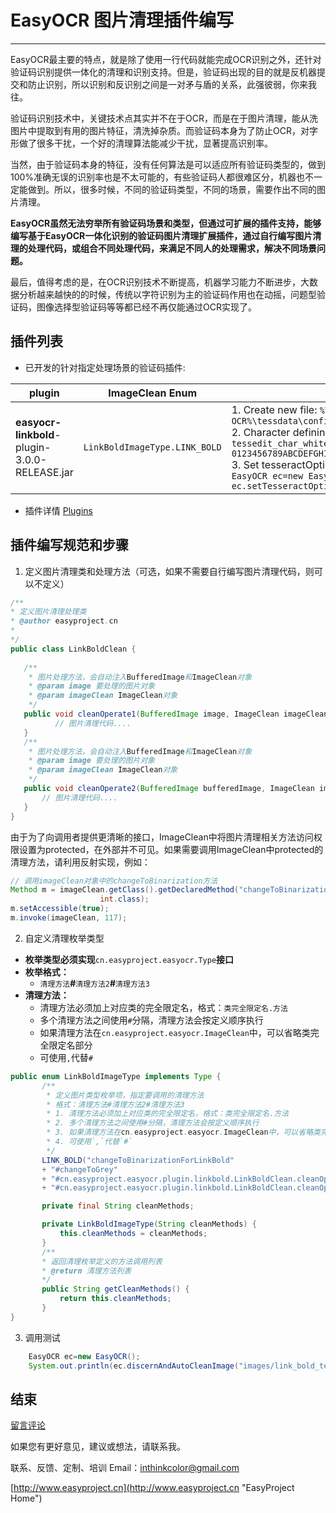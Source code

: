 # EasyOCR 图片清理插件编写

---------------

EasyOCR最主要的特点，就是除了使用一行代码就能完成OCR识别之外，还针对验证码识别提供一体化的清理和识别支持。但是，验证码出现的目的就是反机器提交和防止识别，所以识别和反识别之间是一对矛与盾的关系，此强彼弱，你来我往。

验证码识别技术中，关键技术点其实并不在于OCR，而是在于图片清理，能从洗图片中提取到有用的图片特征，清洗掉杂质。而验证码本身为了防止OCR，对字形做了很多干扰，一个好的清理算法能减少干扰，显著提高识别率。


当然，由于验证码本身的特征，没有任何算法是可以适应所有验证码类型的，做到100%准确无误的识别率也是不太可能的，有些验证码人都很难区分，机器也不一定能做到。所以，很多时候，不同的验证码类型，不同的场景，需要作出不同的图片清理。

**EasyOCR虽然无法穷举所有验证码场景和类型，但通过可扩展的插件支持，能够编写基于EasyOCR一体化识别的验证码图片清理扩展插件，通过自行编写图片清理的处理代码，或组合不同处理代码，来满足不同人的处理需求，解决不同场景问题。**


最后，值得考虑的是，在OCR识别技术不断提高，机器学习能力不断进步，大数据分析越来越快的的时候，传统以字符识别为主的验证码作用也在动摇，问题型验证码，图像选择型验证码等等都已经不再仅能通过OCR实现了。


## 插件列表

- 已开发的针对指定处理场景的验证码插件: 

| plugin | ImageClean Enum | required |
| ----------- | ------------ | ----------- |
| **easyocr-linkbold**-plugin-3.0.0-RELEASE.jar  | `LinkBoldImageType.LINK_BOLD ` | 1. Create new file: `%Tesseract-OCR%\tessdata\configs\lettersAndNumbers` <br/> 2. Character defining, write content to file: `tessedit_char_whitelist 0123456789ABCDEFGHIJKLMNOPQRSTUVWXYZabcdefghijklmnopqrstuvwxyz`  <br/> 3. Set tesseractOptions: ` lettersAndNumbers` <br/> `EasyOCR ec=new EasyOCR();` <br/>	`ec.setTesseractOptions("lettersAndNumbers");`  |


- 插件详情
[Plugins](../plugins/Plugins.md "Plugins ")

## 插件编写规范和步骤

1. 定义图片清理类和处理方法（可选，如果不需要自行编写图片清理代码，则可以不定义）

 ```JAVA
/**
 * 定义图片清理处理类
 * @author easyproject.cn
 *
 */
public class LinkBoldClean {
	
   	/**
   	 * 图片处理方法，会自动注入BufferedImage和ImageClean对象
   	 * @param image 要处理的图片对象
   	 * @param imageClean ImageClean对象
   	 */
   	public void cleanOperate1(BufferedImage image, ImageClean imageClean){
   		   // 图片清理代码....
   	}
   	/**
   	 * 图片处理方法，会自动注入BufferedImage和ImageClean对象
   	 * @param image 要处理的图片对象
   	 * @param imageClean ImageClean对象
   	 */
   	public void cleanOperate2(BufferedImage bufferedImage, ImageClean imageClean){
   	   	// 图片清理代码....
   	}
}
```
由于为了向调用者提供更清晰的接口，ImageClean中将图片清理相关方法访问权限设置为protected，在外部并不可见。如果需要调用ImageClean中protected的清理方法，请利用反射实现，例如：
```JAVA
// 调用imageClean对象中的changeToBinarization方法
Method m = imageClean.getClass().getDeclaredMethod("changeToBinarization",
					int.class);
m.setAccessible(true);
m.invoke(imageClean, 117);
```

2. 自定义清理枚举类型
 - **枚举类型必须实现**`cn.easyproject.easyocr.Type`**接口**
 - **枚举格式：**
    - `清理方法`**#**`清理方法2`**#**`清理方法3`
 - **清理方法：**
 	- 清理方法必须加上对应类的完全限定名，格式：`类完全限定名.方法`
 	- 多个清理方法之间使用`#`分隔，清理方法会按定义顺序执行
 	- 如果清理方法在`cn.easyproject.easyocr.ImageClean`中，可以省略类完全限定名部分
 	- 可使用`,`代替`#`
	
 ```JAVA
public enum LinkBoldImageType implements Type {
		/**
		 * 定义图片类型枚举项，指定要调用的清理方法 
		 * 格式：清理方法#清理方法2#清理方法3
		 * 1. 清理方法必须加上对应类的完全限定名，格式：类完全限定名.方法
		 * 2. 多个清理方法之间使用#分隔，清理方法会按定义顺序执行
		 * 3. 如果清理方法在cn.easyproject.easyocr.ImageClean中，可以省略类完全限定名部分
		 * 4. 可使用`,`代替`#`
		 */
		LINK_BOLD("changeToBinarizationForLinkBold"
		+ "#changeToGrey"
		+ "#cn.easyproject.easyocr.plugin.linkbold.LinkBoldClean.cleanOperate1"
		+ "#cn.easyproject.easyocr.plugin.linkbold.LinkBoldClean.cleanOperate2");

		private final String cleanMethods;

		private LinkBoldImageType(String cleanMethods) {
			this.cleanMethods = cleanMethods;
		}
		/**
		* 返回清理枚举定义的方法调用列表
		* @return 清理方法列表
		*/
		public String getCleanMethods() {
			return this.cleanMethods;
		}
}
```

3. 调用测试 
```JAVA
	EasyOCR ec=new EasyOCR();
	System.out.println(ec.discernAndAutoCleanImage("images/link_bold_text/test/dk3d.png", LinkBoldImageType.LINK_BOLD));
```



## 结束

[留言评论](http://www.easyproject.cn/easyocr/zh-cn/index.jsp#about '留言评论')

如果您有更好意见，建议或想法，请联系我。


联系、反馈、定制、培训 Email：<inthinkcolor@gmail.com>


[http://www.easyproject.cn](http://www.easyproject.cn "EasyProject Home")